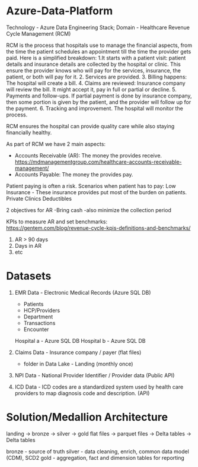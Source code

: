 # Azure-Data-Platform
Technology - Azure Data Engineering Stack; Domain - Healthcare Revenue Cycle Management (RCM)

RCM is the process that hospitals use to manage the financial aspects, from the time the patient schedules an appointment till the time the provider gets paid. Here is a simplified breakdown:
1.It starts with a patient visit: patient details and insurance details are collected by the hospital or clinic. This ensure the provider knows who will pay for the services, insurance, the patient, or both will pay for it.
2. Services are provided.
3. Billing happens: The hospital will create a bill.
4. Claims are reviewed: Insurance company will review the bill. It might accept it, pay in full or partial or decline.
5. Payments and follow-ups. If partial payment is done by insurance company, then some portion is given by the patient, and the provider will follow up for the payment.
6. Tracking and improvement. The hospital will monitor the process.

RCM ensures the hospital can provide quality care while also staying financially healthy. 

As part of RCM we have 2 main aspects: 
- Accounts Receivable (AR): The money the provides receive.  https://mdmanagementgroup.com/healthcare-accounts-receivable-management/
- Accounts Payable: The money the provides pay.

Patient paying is often a risk. Scenarios when patient has to pay:
Low Insurance - These insurance provides put most of the burden on patients.
Private Clinics
Deductibles

2 objectives for AR
-Bring cash
-also minimize the collection period

KPIs to measure AR and set benchmarks: https://gentem.com/blog/revenue-cycle-kpis-definitions-and-benchmarks/
1. AR > 90 days
2. Days in AR
3. etc

Datasets
==========
1. EMR Data - Electronic Medical Records (Azure SQL DB)
    - Patients
    - HCP/Providers
    - Department
    - Transactions
    - Encounter 

    Hospital a - Azure SQL DB
    Hospital b - Azure SQL DB
    
2. Claims Data - Insurance company / payer (flat files) 
    - folder in Data Lake - Landing (monthly once)
    
3. NPI Data - National Provider Identifier / Provider data (Public API)

4. ICD Data - ICD codes are a standardized system used by health care providers to map diagnosis code and description. (API)

Solution/Medallion Architecture
=====================================
landing    -> bronze        -> silver       -> gold
flat files -> parquet files -> Delta tables -> Delta tables

bronze - source of truth
silver - data cleaning, enrich, common data model (CDM), SCD2
gold - aggregation, fact and dimension tables for reporting
